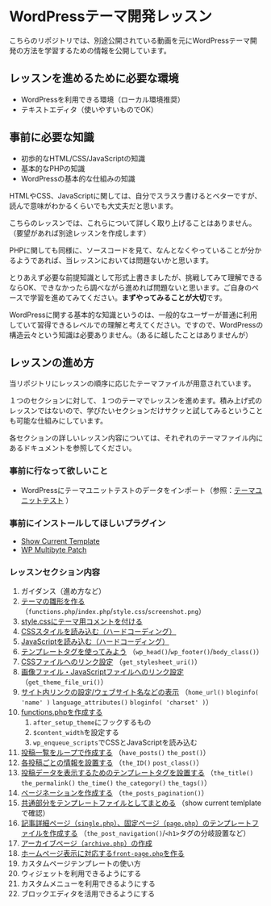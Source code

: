 # WordPressテーマ開発レッスン
こちらのリポジトリでは、別途公開されている動画を元にWordPressテーマ開発の方法を学習するための情報を公開しています。

## レッスンを進めるために必要な環境
- WordPressを利用できる環境（ローカル環境推奨）
- テキストエディタ（使いやすいものでOK）

## 事前に必要な知識
- 初歩的なHTML/CSS/JavaScriptの知識
- 基本的なPHPの知識
- WordPressの基本的な仕組みの知識

HTMLやCSS、JavaScriptに関しては、自分でスラスラ書けるとベターですが、読んで意味がわかるくらいでも大丈夫だと思います。

こちらのレッスンでは、これらについて詳しく取り上げることはありません。（要望があれば別途レッスンを作成します）

PHPに関しても同様に、ソースコードを見て、なんとなくやっていることが分かるようであれば、当レッスンにおいては問題ないかと思います。

とりあえず必要な前提知識として形式上書きましたが、挑戦してみて理解できるならOK、できなかったら調べながら進めれば問題ないと思います。ご自身のペースで学習を進めてみてください。**まずやってみることが大切**です。

WordPressに関する基本的な知識というのは、一般的なユーザーが普通に利用していて習得できるレベルでの理解と考えてください。ですので、WordPressの構造云々という知識は必要ありません。（あるに越したことはありませんが）

## レッスンの進め方
当リポジトリにレッスンの順序に応じたテーマファイルが用意されています。

１つのセクションに対して、１つのテーマでレッスンを進めます。積み上げ式のレッスンではないので、学びたいセクションだけサクッと試してみるということも可能な仕組みにしています。

各セクションの詳しいレッスン内容については、それぞれのテーマファイル内にあるドキュメントを参照してください。

### 事前に行なって欲しいこと
- WordPressにテーマユニットテストのデータをインポート（参照：[テーマユニットテスト](https://wpdocs.osdn.jp/%E3%83%86%E3%83%BC%E3%83%9E%E3%83%A6%E3%83%8B%E3%83%83%E3%83%88%E3%83%86%E3%82%B9%E3%83%88) ）

### 事前にインストールしてほしいプラグイン
* [Show Current Template](https://ja.wordpress.org/plugins/show-current-template/)
* [WP Multibyte Patch](https://ja.wordpress.org/plugins/wp-multibyte-patch/)

### レッスンセクション内容
1. ガイダンス（進め方など）
1. [テーマの雛形を作る](https://github.com/Olein-jp/wp-theme-develop-lesson/tree/master/wp-lesson-01)（`functions.php`/`index.php`/`style.css`/`screenshot.png`）
1. [style.cssにテーマ用コメントを付ける](https://github.com/Olein-jp/wp-theme-develop-lesson/tree/master/wp-lesson-02)
1. [CSSスタイルを読み込む（ハードコーディング）](https://github.com/Olein-jp/wp-theme-develop-lesson/tree/master/wp-lesson-03)
1. [JavaScriptを読み込む（ハードコーディング）](https://github.com/Olein-jp/wp-theme-develop-lesson/tree/master/wp-lesson-04)
1. [テンプレートタグを使ってみよう](https://github.com/Olein-jp/wp-theme-develop-lesson/tree/master/wp-lesson-05) （`wp_head()`/`wp_footer()`/`body_class()`）
1. [CSSファイルへのリンク設定](https://github.com/Olein-jp/wp-theme-develop-lesson/tree/master/wp-lesson-06) （`get_stylesheet_uri()`）
1. [画像ファイル・JavaScriptファイルへのリンク設定](https://github.com/Olein-jp/wp-theme-develop-lesson/tree/master/wp-lesson-07) （`get_theme_file_uri()`）
1. [サイト内リンクの設定/ウェブサイト名などの表示](https://github.com/Olein-jp/wp-theme-develop-lesson/tree/master/wp-lesson-08) （`home_url()` `bloginfo( 'name' )` `language_attributes()` `bloginfo( 'charset' )`）
1. [functions.phpを作成する](https://github.com/Olein-jp/wp-theme-develop-lesson/tree/master/wp-lesson-09)
	1. `after_setup_theme`にフックするもの
	1. `$content_width`を設定する
	1. `wp_enqueue_scripts`でCSSとJavaScriptを読み込む
1. [投稿一覧をループで作成する](https://github.com/Olein-jp/wp-theme-develop-lesson/tree/master/wp-lesson-10) （`have_posts()` `the_post()`）
1. [各投稿ごとの情報を設置する](https://github.com/Olein-jp/wp-theme-develop-lesson/tree/master/wp-lesson-11) （`the_ID()` `post_class()`）
1. [投稿データを表示するためのテンプレートタグを設置する](https://github.com/Olein-jp/wp-theme-develop-lesson/tree/master/wp-lesson-12) （`the_title()` `the_permalink()` `the_time()` `the_category()` `the_tags()`）
1. [ページネーションを作成する](https://github.com/Olein-jp/wp-theme-develop-lesson/tree/master/wp-lesson-13) （`the_posts_pagination()`）
1. [共通部分をテンプレートファイルとしてまとめる](https://github.com/Olein-jp/wp-theme-develop-lesson/tree/master/wp-lesson-14) （show current temlplateで確認）
1. [記事詳細ページ（`single.php`）、固定ページ（`page.php`）のテンプレートファイルを作成する](https://github.com/Olein-jp/wp-theme-develop-lesson/tree/master/wp-lesson-15) （`the_post_navigation()`/`<h1>`タグの分岐設置など）
1. [アーカイブページ（`archive.php`）の作成](https://github.com/Olein-jp/wp-theme-develop-lesson/tree/master/wp-lesson-14https://github.com/Olein-jp/wp-theme-develop-lesson/tree/master/wp-lesson-16)
1. [ホームページ表示に対応する`front-page.php`を作る](https://github.com/Olein-jp/wp-theme-develop-lesson/tree/master/wp-lesson-14https://github.com/Olein-jp/wp-theme-develop-lesson/tree/master/wp-lesson-17)
1. カスタムページテンプレートの使い方
1. ウィジェットを利用できるようにする
1. カスタムメニューを利用できるようにする
1. ブロックエディタを活用できるようにする